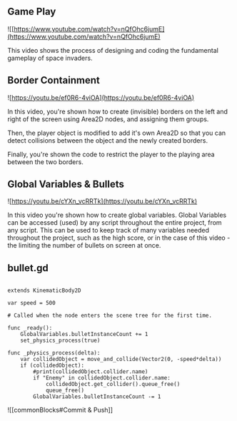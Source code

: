 
## Game Play

  
![[https://www.youtube.com/watch?v=nQfOhc6jumE](https://www.youtube.com/watch?v=nQfOhc6jumE)


This video shows the process of designing and coding the fundamental gameplay of space invaders.  

## Border Containment

![https://youtu.be/ef0R6-4viOA](https://youtu.be/ef0R6-4viOA)

In this video, you're shown how to create (invisible) borders on the left and right of the screen using Area2D nodes, and assigning them groups.

Then, the player object is modified to add it's own Area2D so that you can detect collisions between the object and the newly created borders.

Finally, you're shown the code to restrict the player to the playing area between the two borders.

## Global Variables & Bullets

![https://youtu.be/cYXn_vcRRTk](https://youtu.be/cYXn_vcRRTk)

In this video you're shown how to create global variables. Global Variables can be accessed (used) by any script throughout the entire project, from any script. This can be used to keep track of many variables needed throughout the project, such as the high score, or in the case of this video - the limiting the number of bullets on screen at once.

  
## bullet.gd

```GDScript

extends KinematicBody2D

var speed = 500

# Called when the node enters the scene tree for the first time.

func _ready():
	GlobalVariables.bulletInstanceCount += 1
	set_physics_process(true)

func _physics_process(delta):
	var collidedObject = move_and_collide(Vector2(0, -speed*delta))
	if (collidedObject):
		#print(collidedObject.collider.name)
		if "Enemy" in collidedObject.collider.name:
			collidedObject.get_collider().queue_free()
			queue_free()
		GlobalVariables.bulletInstanceCount -= 1

```
![[commonBlocks#Commit & Push]]